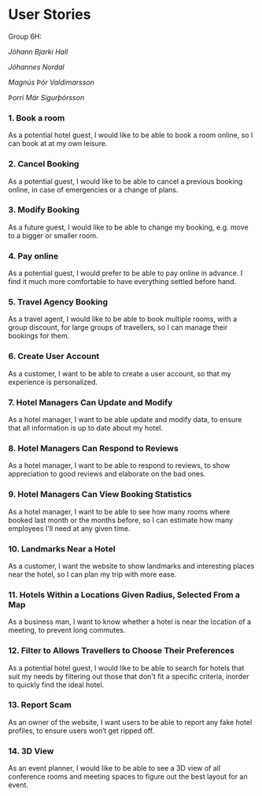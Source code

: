 # User Stories

Group 6H:

*Jóhann Bjarki Hall*

*Jóhannes Nordal*

*Magnús Þór Valdimarsson*

*Þorri Már Sigurþórsson*

### 1. Book a room

As a potential hotel guest, I would like to 
be able to book a room online, 
so I can book at at my own leisure.

### 2. Cancel Booking

As a potential guest, I would like to be able 
to cancel a previous booking online, 
in case of emergencies or a change of
plans.

### 3. Modify Booking

As a future guest, I would like to be able 
to change my booking, e.g. move to a bigger or
smaller room. 

### 4. Pay online

As a potential guest, I would prefer to 
be able to pay online in advance. 
I find it much more comfortable 
to have everything settled before hand.

### 5. Travel Agency Booking

As a travel agent, I would like to be able to 
book multiple rooms, with a group discount, 
for large groups of travellers, so
I can manage their bookings for them. 

### 6. Create User Account 

As a customer, I want to be able to create a
user account, so that my experience is personalized.

### 7. Hotel Managers Can Update and Modify

As a hotel manager, I want to be able update 
and modify data, to ensure that all information 
is up to date about my hotel.

### 8. Hotel Managers Can Respond to Reviews

As a hotel manager, I want to be able to respond 
to reviews, to show appreciation to good reviews 
and elaborate on the bad ones.

### 9. Hotel Managers Can View Booking Statistics

As a hotel manager, I want to be able to see 
how many rooms where booked last month or 
the months before, so I can estimate how many 
employees I'll need at any given time.

### 10. Landmarks Near a Hotel

As a customer, I want the website to show landmarks 
and interesting places near the hotel, 
so I can plan my trip with more ease.

### 11. Hotels Within a Locations Given Radius, Selected From a Map

As a business man, I want to know whether a hotel is near
the location of a meeting, to prevent long commutes.

### 12. Filter to Allows Travellers to Choose Their Preferences

As a potential hotel guest, I would like to be 
able to search for hotels that suit my needs 
by filtering out those that don't fit a specific criteria, 
inorder to quickly find the ideal hotel.

### 13. Report Scam

As an owner of the website, I want users to be 
able to report any fake hotel profiles, 
to ensure users won‘t get ripped off.

### 14. 3D View

As an event planner, I would like to be able to
see a 3D view of all conference rooms and meeting
spaces to figure out the best layout for an event.
